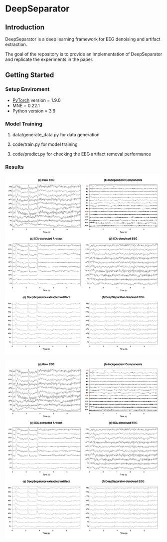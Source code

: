 # DeepSeparator


## Introduction

DeepSeparator is a deep learning framework for EEG denoising and artifact extraction.


The goal of the repository is to provide an implementation of DeepSeparator and replicate the experiments in the paper.


 ## Getting Started

### Setup Enviroment


* [PyTorch](http://pytorch.org/) version = 1.9.0
* MNE = 0.22.1
* Python version = 3.6



### Model Training

1. data/generate_data.py for data generation

2. code/train.py for model training

3. code/predict.py for checking the EEG artifact removal performance


### Results

![image](https://github.com/JesseYule/DeepSeparator/blob/main/result/EEG_time_course_test.png?raw=true)

![EEG_time_course_test](result/EEG_time_course_test.png)

